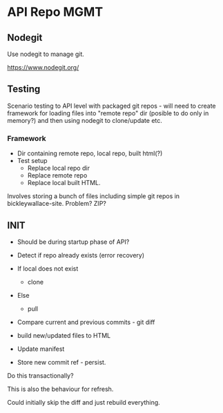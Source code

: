 # API Repo MGMT

## Nodegit

Use nodegit to manage git.

https://www.nodegit.org/

## Testing

Scenario testing to API level with packaged git repos - will need to create framework for loading files into "remote repo" dir (posible to do only in memory?) and then using nodegit to clone/update etc.

### Framework

* Dir containing remote repo, local repo, built html(?)
* Test setup
  * Replace local repo dir
  * Replace remote repo
  * Replace local built HTML.

Involves storing a bunch of files including simple git repos in bickleywallace-site. Problem? ZIP?

## INIT

* Should be during startup phase of API?
* Detect if repo already exists (error recovery)

* If local does not exist
   * clone
* Else
  * pull
* Compare current and previous commits - git diff
* build new/updated files to HTML
* Update manifest
* Store new commit ref - persist.

Do this transactionally?

This is also the behaviour for refresh.

Could initially skip the diff and just rebuild everything.

